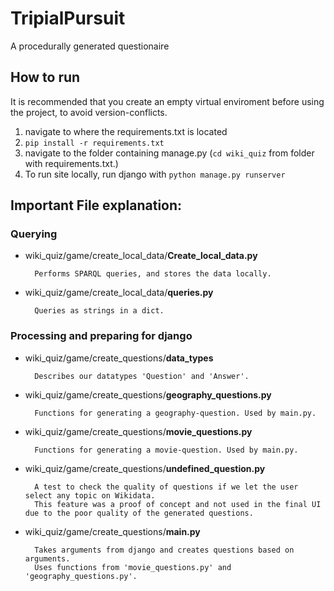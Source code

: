 # TripialPursuit
A procedurally generated questionaire

## How to run
It is recommended that you create an empty virtual enviroment before using the project, to avoid version-conflicts.

1. navigate to where the requirements.txt is located
2. ```pip install -r requirements.txt```
3. navigate to the folder containing manage.py (```cd wiki_quiz``` from folder with requirements.txt.)
4. To run site locally, run django with ```python manage.py runserver```

## Important File explanation:
### Querying
- wiki_quiz/game/create_local_data/**Create_local_data.py**

        Performs SPARQL queries, and stores the data locally.

- wiki_quiz/game/create_local_data/**queries.py**

        Queries as strings in a dict.

### Processing and preparing for django
- wiki_quiz/game/create_questions/**data_types**

        Describes our datatypes 'Question' and 'Answer'.

- wiki_quiz/game/create_questions/**geography_questions.py**

        Functions for generating a geography-question. Used by main.py.

- wiki_quiz/game/create_questions/**movie_questions.py**

        Functions for generating a movie-question. Used by main.py.

- wiki_quiz/game/create_questions/**undefined_question.py**

        A test to check the quality of questions if we let the user select any topic on Wikidata.
        This feature was a proof of concept and not used in the final UI due to the poor quality of the generated questions. 

- wiki_quiz/game/create_questions/**main.py**

        Takes arguments from django and creates questions based on arguments.
        Uses functions from 'movie_questions.py' and 'geography_questions.py'.